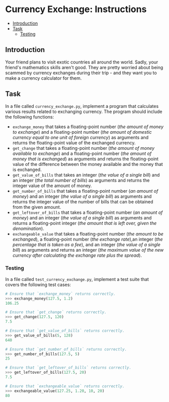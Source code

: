 # Currency Exchange: Instructions

- [Introduction](#introduction)
- [Task](#task)
  - [Testing](#testing)

## Introduction

Your friend plans to visit exotic countries all around the world. Sadly, your
friend's mathematics skills aren't good. They are pretty worried about being
scammed by currency exchanges during their trip - and they want you to make a
currency calculator for them.

## Task

In a file called `currency_exchange.py`, implement a program that calculates
various results related to exchanging currency. The program should include the
following functions:

- `exchange_money` that takes a floating-point number (_the amount of money to
  exchange_) and a floating-point number (_the amount of domestic currency equal
  to one unit of foreign currency_) as arguments and returns the floating-point
  value of the exchanged currency.
- `get_change` that takes a floating-point number (_the amount of money
  available to exchange_) and a floating-point number (_the amount of money that
  is exchanged_) as arguments and returns the floating-point value of the
  difference between the money available and the money that is exchanged.
- `get_value_of_bills` that takes an integer (_the value of a single bill_) and
  an integer (_the total number of bills_) as arguments and returns the integer
  value of the amount of money.
- `get_number_of_bills` that takes a floating-point number (_an amount of
  money_) and an integer (_the value of a single bill_) as arguments and returns
  the integer value of the number of bills that can be obtained from the given
  amount.
- `get_leftover_of_bills` that takes a floating-point number (_an amount of
  money_) and an integer (_the value of a single bill_) as arguments and returns
  a floating-point integer (_the amount that is left over, given the
  denomination_).
- `exchangeable_value` that takes a floating-point number (_the amount to be
  exchanged_), a floating-point number (_the exchange rate_),an integer (_the
  percentage that is taken as a fee_), and an integer (_the value of a single
  bill_) as arguments and returns an integer (_the maximum value of the new
  currency after calculating the exchange rate plus the spread_).

### Testing

In a file called `test_currency_exchange.py`, implement a test suite that covers
the following test cases:

```python
# Ensure that `exchange_money` returns correctly.
>>> exchange_money(127.5, 1.2)
106.25

# Ensure that `get_change` returns correctly.
>>> get_change(127.5, 120)
7.5

# Ensure that `get_value_of_bills` returns correctly.
>>> get_value_of_bills(5, 128)
640

# Ensure that `get_number_of_bills` returns correctly.
>>> get_number_of_bills(127.5, 5)
25

# Ensure that `get_leftover_of_bills` returns correctly.
>>> get_leftover_of_bills(127.5, 20)
7.5

# Ensure that `exchangeable_value` returns correctly.
>>> exchangeable_value(127.25, 1.20, 10, 20)
80
```

